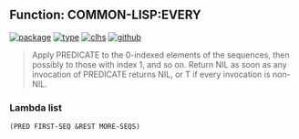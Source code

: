 ## Function: COMMON-LISP:EVERY
[![package](https://img.shields.io/badge/Package-COMMON--LISP-5f9ea0.svg?style=social&colorA=999999)](../) [![type](https://img.shields.io/badge/Type-Function-5f9ea0.svg?style=social&colorA=999999)](../#function) [![clhs](https://img.shields.io/badge/CLHS-EVERY-5f9ea0.svg?style=social&colorA=999999)](http://www.lispworks.com/documentation/HyperSpec/Body/f_everyc.htm) [![github](https://img.shields.io/badge/GitHub-View_the_source-5f9ea0.svg?style=social&colorA=999999&logo=github)](https://github.com/sbcl/sbcl/blob/master/src/code/quantifiers.lisp/) 

> Apply PREDICATE to the 0-indexed elements of the sequences, then
> possibly to those with index 1, and so on. Return NIL as soon
> as any invocation of PREDICATE returns NIL, or T if every invocation
> is non-NIL.

### Lambda list
```
(PRED FIRST-SEQ &REST MORE-SEQS)
```
